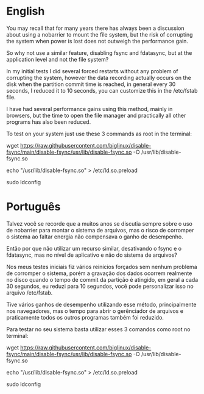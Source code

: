 # English

You may recall that for many years there has always been a discussion about using a nobarrier to mount the file system, but the risk of corrupting the system when power is lost does not outweigh the performance gain.

So why not use a similar feature, disabling fsync and fdatasync, but at the application level and not the file system?

In my initial tests I did several forced restarts without any problem of corrupting the system, however the data recording actually occurs on the disk when the partition commit time is reached, in general every 30 seconds, I reduced it to 10 seconds, you can customize this in the /etc/fstab file.

I have had several performance gains using this method, mainly in browsers, but the time to open the file manager and practically all other programs has also been reduced.

To test on your system just use these 3 commands as root in the terminal:

wget https://raw.githubusercontent.com/biglinux/disable-fsync/main/disable-fsync/usr/lib/disable-fsync.so -O /usr/lib/disable-fsync.so

echo "/usr/lib/disable-fsync.so" > /etc/ld.so.preload

sudo ldconfig


# Português

Talvez você se recorde que a muitos anos se discutia sempre sobre o uso de nobarrier para montar o sistema de arquivos, mas o risco de corromper o sistema ao faltar energia não compensava o ganho de desempenho.

Então por que não utilizar um recurso similar, desativando o fsync e o fdatasync, mas no nível de aplicativo e não do sistema de arquivos?

Nos meus testes iniciais fiz vários reinícios forçados sem nenhum problema de corromper o sistema, porém a gravação dos dados ocorrem realmente no disco quando o tempo de commit da partição é atingido, em geral a cada 30 segundos, eu reduzi para 10 segundos, você pode personalizar isso no arquivo /etc/fstab.

Tive vários ganhos de desempenho utilizando esse método, principalmente nos navegadores, mas o tempo para abrir o gerênciador de arquivos e praticamente todos os outros programas também foi reduzido.

Para testar no seu sistema basta utilizar esses 3 comandos como root no terminal:


wget https://raw.githubusercontent.com/biglinux/disable-fsync/main/disable-fsync/usr/lib/disable-fsync.so -O /usr/lib/disable-fsync.so

echo "/usr/lib/disable-fsync.so" > /etc/ld.so.preload

sudo ldconfig
